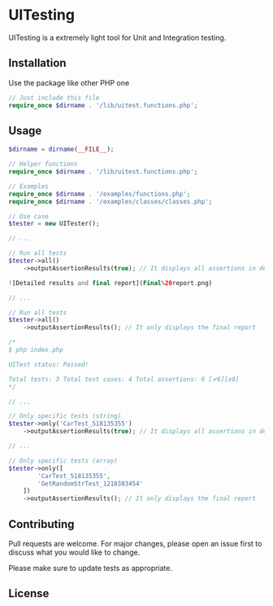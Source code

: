 # UITesting

UITesting is a extremely light tool for Unit and Integration testing.

## Installation

Use the package like other PHP one

```php
// Just include this file
require_once $dirname . '/lib/uitest.functions.php';
```

## Usage

```php
$dirname = dirname(__FILE__);

// Helper functions
require_once $dirname . '/lib/uitest.functions.php';

// Examples
require_once $dirname . '/examples/functions.php';
require_once $dirname . '/examples/classes/classes.php';

// Use case
$tester = new UITester();

// ...

// Run all tests
$tester->all()
	->outputAssertionResults(true); // It displays all assertions in detail and the final report

![Detailed results and final report](Final%20report.png)

// ...

// Run all tests
$tester->all()
	->outputAssertionResults(); // It only displays the final report

/*
$ php index.php

UITest status: Passed! 

Total tests: 3 Total test cases: 4 Total assertions: 6 [✔6][x0]
*/

// ...

// Only specific tests (string)
$tester->only('CarTest_518135355')
	->outputAssertionResults(true); // It displays all assertions in detail and the final report

// ...

// Only specific tests (array)
$tester->only([
		'CarTest_518135355',
		'GetRandomStrTest_1218383454'
	])
	->outputAssertionResults(); // It only displays the final report
```

## Contributing
Pull requests are welcome. For major changes, please open an issue first to discuss what you would like to change.

Please make sure to update tests as appropriate.

## License
